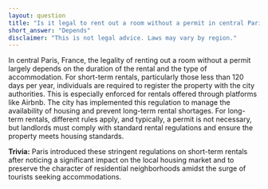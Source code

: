 ```yaml
---
layout: question
title: "Is it legal to rent out a room without a permit in central Paris, France?"
short_answer: "Depends"
disclaimer: "This is not legal advice. Laws may vary by region."
---
```


In central Paris, France, the legality of renting out a room without a permit largely depends on the duration of the rental and the type of accommodation. For short-term rentals, particularly those less than 120 days per year, individuals are required to register the property with the city authorities. This is especially enforced for rentals offered through platforms like Airbnb. The city has implemented this regulation to manage the availability of housing and prevent long-term rental shortages. For long-term rentals, different rules apply, and typically, a permit is not necessary, but landlords must comply with standard rental regulations and ensure the property meets housing standards.

**Trivia:** Paris introduced these stringent regulations on short-term rentals after noticing a significant impact on the local housing market and to preserve the character of residential neighborhoods amidst the surge of tourists seeking accommodations.
